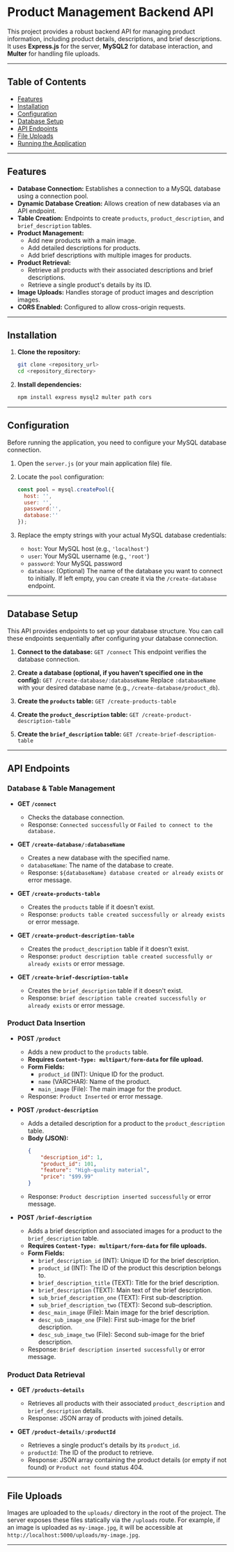 # Product Management Backend API

This project provides a robust backend API for managing product information, including product details, descriptions, and brief descriptions. It uses **Express.js** for the server, **MySQL2** for database interaction, and **Multer** for handling file uploads.

---

## Table of Contents

- [Features](#features)
- [Installation](#installation)
- [Configuration](#configuration)
- [Database Setup](#database-setup)
- [API Endpoints](#api-endpoints)
- [File Uploads](#file-uploads)
- [Running the Application](#running-the-application)

---

## Features

* **Database Connection:** Establishes a connection to a MySQL database using a connection pool.
* **Dynamic Database Creation:** Allows creation of new databases via an API endpoint.
* **Table Creation:** Endpoints to create `products`, `product_description`, and `brief_description` tables.
* **Product Management:**
    * Add new products with a main image.
    * Add detailed descriptions for products.
    * Add brief descriptions with multiple images for products.
* **Product Retrieval:**
    * Retrieve all products with their associated descriptions and brief descriptions.
    * Retrieve a single product's details by its ID.
* **Image Uploads:** Handles storage of product images and description images.
* **CORS Enabled:** Configured to allow cross-origin requests.

---

## Installation

1.  **Clone the repository:**
    ```bash
    git clone <repository_url>
    cd <repository_directory>
    ```

2.  **Install dependencies:**
    ```bash
    npm install express mysql2 multer path cors
    ```

---

## Configuration

Before running the application, you need to configure your MySQL database connection.

1.  Open the `server.js` (or your main application file) file.
2.  Locate the `pool` configuration:

    ```javascript
    const pool = mysql.createPool({
      host: '',
      user: '',
      password:'',
      database:''
    });
    ```

3.  Replace the empty strings with your actual MySQL database credentials:

    * `host`: Your MySQL host (e.g., `'localhost'`)
    * `user`: Your MySQL username (e.g., `'root'`)
    * `password`: Your MySQL password
    * `database`: (Optional) The name of the database you want to connect to initially. If left empty, you can create it via the `/create-database` endpoint.

---

## Database Setup

This API provides endpoints to set up your database structure. You can call these endpoints sequentially after configuring your database connection.

1.  **Connect to the database:**
    `GET /connect`
    This endpoint verifies the database connection.

2.  **Create a database (optional, if you haven't specified one in the config):**
    `GET /create-database/:databaseName`
    Replace `:databaseName` with your desired database name (e.g., `/create-database/product_db`).

3.  **Create the `products` table:**
    `GET /create-products-table`

4.  **Create the `product_description` table:**
    `GET /create-product-description-table`

5.  **Create the `brief_description` table:**
    `GET /create-brief-description-table`

---

## API Endpoints

### Database & Table Management

* **GET `/connect`**
    * Checks the database connection.
    * Response: `Connected successfully` or `Failed to connect to the database.`

* **GET `/create-database/:databaseName`**
    * Creates a new database with the specified name.
    * `databaseName`: The name of the database to create.
    * Response: `${databaseName} database created or already exists` or error message.

* **GET `/create-products-table`**
    * Creates the `products` table if it doesn't exist.
    * Response: `products table created successfully or already exists` or error message.

* **GET `/create-product-description-table`**
    * Creates the `product_description` table if it doesn't exist.
    * Response: `product description table created successfully or already exists` or error message.

* **GET `/create-brief-description-table`**
    * Creates the `brief_description` table if it doesn't exist.
    * Response: `brief description table created successfully or already exists` or error message.

### Product Data Insertion

* **POST `/product`**
    * Adds a new product to the `products` table.
    * **Requires `Content-Type: multipart/form-data` for file upload.**
    * **Form Fields:**
        * `product_id` (INT): Unique ID for the product.
        * `name` (VARCHAR): Name of the product.
        * `main_image` (File): The main image for the product.
    * Response: `Product Inserted` or error message.

* **POST `/product-description`**
    * Adds a detailed description for a product to the `product_description` table.
    * **Body (JSON):**
        ```json
        {
            "description_id": 1,
            "product_id": 101,
            "feature": "High-quality material",
            "price": "$99.99"
        }
        ```
    * Response: `Product description inserted successfully` or error message.

* **POST `/brief-description`**
    * Adds a brief description and associated images for a product to the `brief_description` table.
    * **Requires `Content-Type: multipart/form-data` for file uploads.**
    * **Form Fields:**
        * `brief_description_id` (INT): Unique ID for the brief description.
        * `product_id` (INT): The ID of the product this description belongs to.
        * `brief_description_title` (TEXT): Title for the brief description.
        * `brief_description` (TEXT): Main text of the brief description.
        * `sub_brief_description_one` (TEXT): First sub-description.
        * `sub_brief_description_two` (TEXT): Second sub-description.
        * `desc_main_image` (File): Main image for the brief description.
        * `desc_sub_image_one` (File): First sub-image for the brief description.
        * `desc_sub_image_two` (File): Second sub-image for the brief description.
    * Response: `Brief description inserted successfully` or error message.

### Product Data Retrieval

* **GET `/products-details`**
    * Retrieves all products with their associated `product_description` and `brief_description` details.
    * Response: JSON array of products with joined details.

* **GET `/product-details/:productId`**
    * Retrieves a single product's details by its `product_id`.
    * `productId`: The ID of the product to retrieve.
    * Response: JSON array containing the product details (or empty if not found) or `Product not found` status 404.

---

## File Uploads

Images are uploaded to the `uploads/` directory in the root of the project. The server exposes these files statically via the `/uploads` route. For example, if an image is uploaded as `my-image.jpg`, it will be accessible at `http://localhost:5000/uploads/my-image.jpg`.

---


